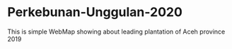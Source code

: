# Perkebunan-Unggulan-2020
This is simple WebMap showing about leading plantation of Aceh province 2019
